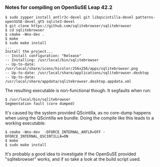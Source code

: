 ### Notes for compiling on OpenSuSE Leap 42.2

```
$ sudo zypper install antlr3c-devel git libqscintilla-devel patterns-openSUSE-devel_qt5 sqlite3-devel
$ git clone https://github.com/sqlitebrowser/sqlitebrowser
$ cd sqlitebrowser
$ cmake -Wno-dev .
$ make
$ sudo make install
...
Install the project...
-- Install configuration: "Release"
-- Installing: /usr/local/bin/sqlitebrowser
-- Up-to-date: /usr/local/share/icons/hicolor/256x256/apps/sqlitebrowser.png
-- Up-to-date: /usr/local/share/applications/sqlitebrowser.desktop
-- Up-to-date: /usr/local/share/appdata/sqlitebrowser.desktop.appdata.xml
```

The resulting executable is non-functional though.  It segfaults when run:

```
$ /usr/local/bin/sqlitebrowser
Segmentation fault (core dumped)
```

It's caused by the system provided QScintilla, as no core-dump happens when using the QScintilla we bundle.  Doing the compile like this leads to a working executable:

```
$ cmake -Wno-dev  -DFORCE_INTERNAL_ANTLR=OFF -DFORCE_INTERNAL_QSCINTILLA=ON
$ make
$ sudo make install
```

It's probably a good idea to investigate if the OpenSuSE provided "sqlitebrowser" works, and if so take a look at the build script used.